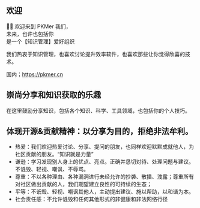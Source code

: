 ## 欢迎
🙋‍♀️ 欢迎来到 PKMer
我们，<br>
未来，也许也包括你<br>
是一个【知识管理】爱好组织<br>

我们热衷于知识管理，也喜欢讨论提升效率软件，也喜欢那些让你觉得欣喜的技术。

国内；https://pkmer.cn

## 崇尚分享和知识获取的乐趣
在这里鼓励分享知识，包括各个知识、科学、工具领域，也包括你的个人技巧。

## 体现开源&贡献精神：以分享为目的，拒绝非法牟利。
- 热爱：我们欢迎热爱讨论、分享、提问的朋友，也同样欢迎默默成就他人，为社区贡献的朋友。“知识就是力量”<br>
- 谦逊：学习发现别人身上的优点、亮点。正确并恳切对待、处理问题与建议。不诋毁、轻视、嘲讽、不辱骂。<br>
- 尊重：不以各种理由、各种漏洞进行未经允许的抄袭、散播、洩露；尊重所有对社区做出贡献的人，我们期望建立良性的可持续的生态；<br>
- 平等：不诋毁、轻视、嘲讽其他人，主动提出建议、施以帮助，以和谐为本。<br>
- 社会责任感：不允许诋毁和任何其他形式的非健康和非法网络行径<br>

